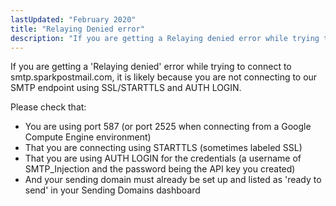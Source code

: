 ```yaml
---
lastUpdated: "February 2020"
title: "Relaying Denied error"
description: "If you are getting a Relaying denied error while trying to connect to smtp sparkpostmail com it is likely because you are not connecting to our SMTP endpoint using SSL STARTTLS and AUTH LOGIN Please check that You are using port 587 or port 2525 when connecting from a Google..."
---
```


If you are getting a 'Relaying denied' error while trying to connect to smtp.sparkpostmail.com, it is likely because you are not connecting to our SMTP endpoint using SSL/STARTTLS and AUTH LOGIN. 

Please check that: 

* You are using port 587 (or port 2525 when connecting from a Google Compute Engine environment)
* That you are connecting using STARTTLS (sometimes labeled SSL)
* That you are using AUTH LOGIN for the credentials (a username of SMTP_Injection and the password being the API key you created)
* And your sending domain must already be set up and listed as 'ready to send' in your Sending Domains dashboard
